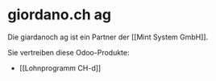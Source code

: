 # giordano.ch ag

Die giardanoch ag ist ein Partner der [[Mint System GmbH]].

Sie vertreiben diese Odoo-Produkte:
* [[Lohnprogramm CH-d]]